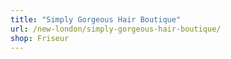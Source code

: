 ```yaml
---
title: "Simply Gorgeous Hair Boutique"
url: /new-london/simply-gorgeous-hair-boutique/
shop: Friseur
---
```

